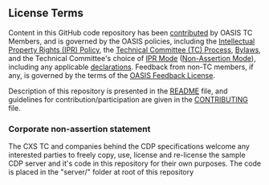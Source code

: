 ## License Terms 

Content in this GitHub code repository has been <a href="https://www.oasis-open.org/policies-guidelines/ipr#def-contribution">contributed</a> by 
OASIS TC Members, and is governed by the OASIS policies, including the <a href="https://www.oasis-open.org/policies-guidelines/ipr">Intellectual Property Rights (IPR) Policy</a>, 
the <a href="https://www.oasis-open.org/policies-guidelines/tc-process">Technical Committee (TC) Process</a>, <a href="https://www.oasis-open.org/policies-guidelines/bylaws">Bylaws</a>, and the Technical Committee's choice 
of <a href="https://www.oasis-open.org/policies-guidelines/ipr#def-ipr-mode">IPR Mode</a> (<a href="https://www.oasis-open.org/policies-guidelines/ipr#Non-Assertion-Mode">Non-Assertion Mode</a>), 
including any applicable <a href="https://www.oasis-open.org/committees/cxs/ipr.php">declarations</a>. Feedback from non-TC members, if any, is governed by the terms of 
the <a href="https://www.oasis-open.org/policies-guidelines/ipr#appendixa">OASIS Feedback License</a>.

Description of this repository is presented in the <a href="https://github.com/oasis-tcs/cxs-cdp/blob/master/README.md">README</a> 
file, and guidelines for contribution/participation are given in the <a href="https://github.com/oasis-tcs/cxs-cdp/blob/master/CONTRIBUTING.md">CONTRIBUTING</a> file.

### Corporate non-assertion statement
The CXS TC and companies behind the CDP specifications welcome any interested parties to freely copy, use, license and re-license the sample CDP server and it's code in this repository for their own purposes. The code is placed in the "server/" folder at root of this repository
